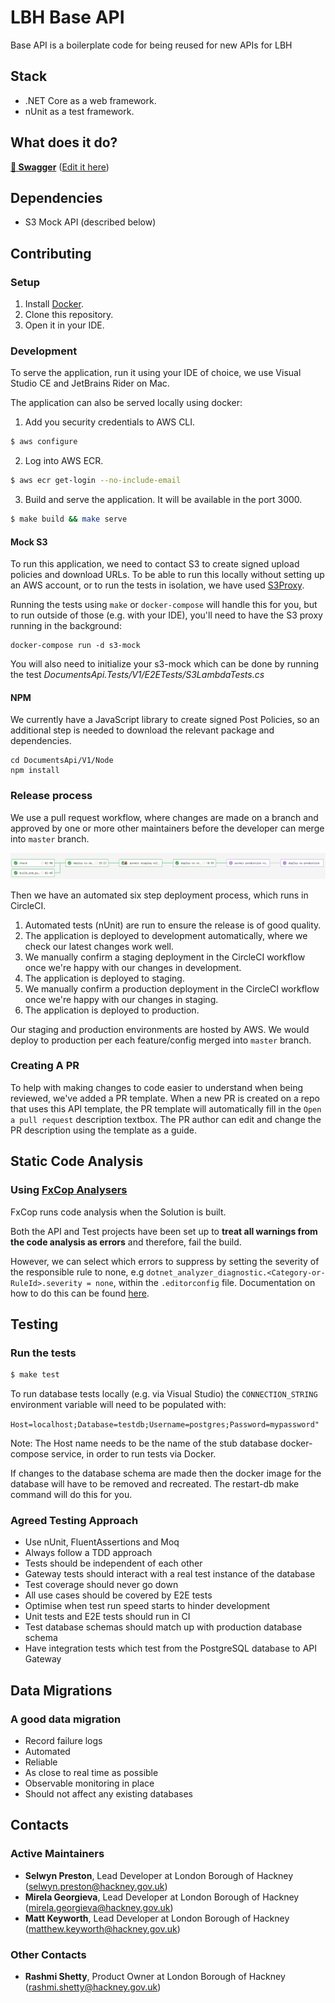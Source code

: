 # LBH Base API

Base API is a boilerplate code for being reused for new APIs for LBH

## Stack

-   .NET Core as a web framework.
-   nUnit as a test framework.


## What does it do?

[**🚀 Swagger**](https://app.swaggerhub.com/apis-docs/Hackney/documents-api/1.0.0) ([Edit it here](https://app.swaggerhub.com/apis/Hackney/documents-api/1.0.0))


## Dependencies

-   S3 Mock API (described below)

## Contributing

### Setup

1. Install [Docker][docker-download].
2. Clone this repository.
4. Open it in your IDE.

### Development

To serve the application, run it using your IDE of choice, we use Visual Studio CE and JetBrains Rider on Mac.

The application can also be served locally using docker:

1.  Add you security credentials to AWS CLI.

```sh
$ aws configure
```

2. Log into AWS ECR.

```sh
$ aws ecr get-login --no-include-email
```

3. Build and serve the application. It will be available in the port 3000.

```sh
$ make build && make serve
```

#### Mock S3

To run this application, we need to contact S3 to create signed upload policies and download URLs. To be able to run this locally without setting up an AWS account, or to run the tests in isolation, we have used [S3Proxy](https://github.com/gaul/s3proxy).

Running the tests using `make` or `docker-compose` will handle this for you, but to run outside of those (e.g. with your IDE), you'll need to have the S3 proxy running in the background:

```shell script
docker-compose run -d s3-mock
```

You will also need to initialize your s3-mock which can be done by running the test _DocumentsApi.Tests/V1/E2ETests/S3LambdaTests.cs_

#### NPM

We currently have a JavaScript library to create signed Post Policies, so an additional step is needed to download the relevant package and dependencies.

```shell script
cd DocumentsApi/V1/Node
npm install
```

### Release process

We use a pull request workflow, where changes are made on a branch and approved by one or more other maintainers before the developer can merge into `master` branch.

![Circle CI Workflow Example](docs/circle_ci_workflow.png)

Then we have an automated six step deployment process, which runs in CircleCI.

1. Automated tests (nUnit) are run to ensure the release is of good quality.
2. The application is deployed to development automatically, where we check our latest changes work well.
3. We manually confirm a staging deployment in the CircleCI workflow once we're happy with our changes in development.
4. The application is deployed to staging.
5. We manually confirm a production deployment in the CircleCI workflow once we're happy with our changes in staging.
6. The application is deployed to production.

Our staging and production environments are hosted by AWS. We would deploy to production per each feature/config merged into `master` branch.

### Creating A PR

To help with making changes to code easier to understand when being reviewed, we've added a PR template.
When a new PR is created on a repo that uses this API template, the PR template will automatically fill in the `Open a pull request` description textbox.
The PR author can edit and change the PR description using the template as a guide.

## Static Code Analysis

### Using [FxCop Analysers](https://www.nuget.org/packages/Microsoft.CodeAnalysis.FxCopAnalyzers)

FxCop runs code analysis when the Solution is built.

Both the API and Test projects have been set up to **treat all warnings from the code analysis as errors** and therefore, fail the build.

However, we can select which errors to suppress by setting the severity of the responsible rule to none, e.g `dotnet_analyzer_diagnostic.<Category-or-RuleId>.severity = none`, within the `.editorconfig` file.
Documentation on how to do this can be found [here](https://docs.microsoft.com/en-us/visualstudio/code-quality/use-roslyn-analyzers?view=vs-2019).

## Testing

### Run the tests

```sh
$ make test
```

To run database tests locally (e.g. via Visual Studio) the `CONNECTION_STRING` environment variable will need to be populated with:

`Host=localhost;Database=testdb;Username=postgres;Password=mypassword"`

Note: The Host name needs to be the name of the stub database docker-compose service, in order to run tests via Docker.

If changes to the database schema are made then the docker image for the database will have to be removed and recreated. The restart-db make command will do this for you.

### Agreed Testing Approach

-   Use nUnit, FluentAssertions and Moq
-   Always follow a TDD approach
-   Tests should be independent of each other
-   Gateway tests should interact with a real test instance of the database
-   Test coverage should never go down
-   All use cases should be covered by E2E tests
-   Optimise when test run speed starts to hinder development
-   Unit tests and E2E tests should run in CI
-   Test database schemas should match up with production database schema
-   Have integration tests which test from the PostgreSQL database to API Gateway

## Data Migrations

### A good data migration

-   Record failure logs
-   Automated
-   Reliable
-   As close to real time as possible
-   Observable monitoring in place
-   Should not affect any existing databases

## Contacts

### Active Maintainers

-   **Selwyn Preston**, Lead Developer at London Borough of Hackney (selwyn.preston@hackney.gov.uk)
-   **Mirela Georgieva**, Lead Developer at London Borough of Hackney (mirela.georgieva@hackney.gov.uk)
-   **Matt Keyworth**, Lead Developer at London Borough of Hackney (matthew.keyworth@hackney.gov.uk)

### Other Contacts

-   **Rashmi Shetty**, Product Owner at London Borough of Hackney (rashmi.shetty@hackney.gov.uk)

[docker-download]: https://www.docker.com/products/docker-desktop
[universal-housing-simulator]: https://github.com/LBHackney-IT/lbh-universal-housing-simulator
[made-tech]: https://madetech.com/
[aws-cli]: https://aws.amazon.com/cli/
